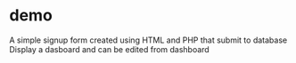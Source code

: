 # demo
A simple signup form created using HTML and PHP that submit to database
Display a dasboard and can be edited from dashboard 
